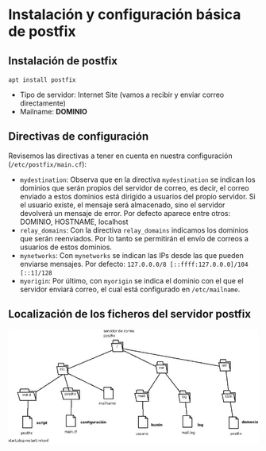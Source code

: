 # Instalación y configuración básica de postfix

## Instalación de postfix

    apt install postfix


* Tipo de servidor: Internet Site (vamos a recibir y enviar correo directamente)
* Mailname: **DOMINIO**

## Directivas de configuración

Revisemos las directivas a tener en cuenta en nuestra configuración (`/etc/postfix/main.cf`):

* `mydestination`: Observa que en la directiva `mydestination` se indican los dominios que serán propios del servidor de correo, es decir, el correo enviado a estos dominios está dirigido a usuarios del propio servidor. Si el usuario existe, el mensaje será almacenado, sino el servidor devolverá un mensaje de error. Por defecto aparece entre otros: DOMINIO, HOSTNAME, localhost
* `relay_domains`: Con la directiva `relay_domains` indicamos los dominios que serán reenviados. Por lo tanto se permitirán el envío de correos a usuarios de estos dominios.
* `mynetworks`: Con `mynetworks` se indican las IPs desde las que pueden enviarse mensajes. Por defecto: `127.0.0.0/8 [::ffff:127.0.0.0]/104 [::1]/128`
* `myorigin`: Por último, con `myorigin` se indica el dominio con el que el servidor enviará correo, el cual está configurado en `/etc/mailname`. 

## Localización de los ficheros del servidor postfix

![postfix1](img/postfix1.jpg)
